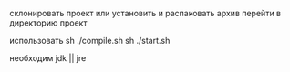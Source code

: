 склонировать проект или установить и распаковать архив
перейти в директорию проект

использовать sh ./compile.sh
             sh ./start.sh

необходим jdk || jre 
